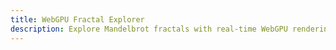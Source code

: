 ```yaml
---
title: WebGPU Fractal Explorer
description: Explore Mandelbrot fractals with real-time WebGPU rendering
---
```

